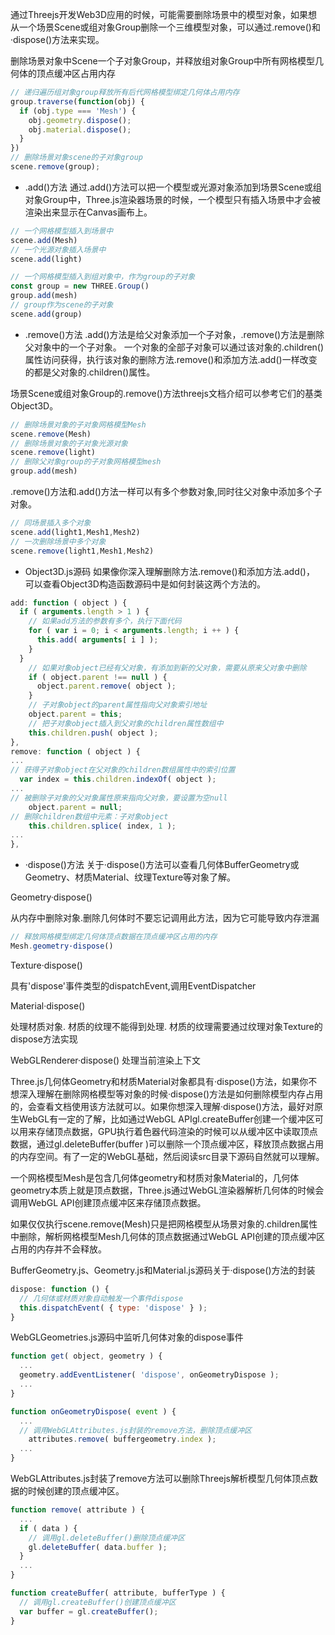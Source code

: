通过Threejs开发Web3D应用的时候，可能需要删除场景中的模型对象，如果想从一个场景Scene或组对象Group删除一个三维模型对象，可以通过.remove()和·dispose()方法来实现。

删除场景对象中Scene一个子对象Group，并释放组对象Group中所有网格模型几何体的顶点缓冲区占用内存
``` javascript
// 递归遍历组对象group释放所有后代网格模型绑定几何体占用内存
group.traverse(function(obj) {
  if (obj.type === 'Mesh') {
    obj.geometry.dispose();
    obj.material.dispose();
  }
})
// 删除场景对象scene的子对象group
scene.remove(group);
```
- .add()方法
通过.add()方法可以把一个模型或光源对象添加到场景Scene或组对象Group中，Three.js渲染器场景的时候，一个模型只有插入场景中才会被渲染出来显示在Canvas画布上。
``` javascript
// 一个网格模型插入到场景中
scene.add(Mesh)
// 一个光源对象插入场景中
scene.add(light)

// 一个网格模型插入到组对象中，作为group的子对象
const group = new THREE.Group()
group.add(mesh)
// group作为scene的子对象
scene.add(group)
```
- .remove()方法
.add()方法是给父对象添加一个子对象，.remove()方法是删除父对象中的一个子对象。 一个对象的全部子对象可以通过该对象的.children()属性访问获得，执行该对象的删除方法.remove()和添加方法.add()一样改变的都是父对象的.children()属性。

场景Scene或组对象Group的.remove()方法threejs文档介绍可以参考它们的基类Object3D。
``` javascript
// 删除场景对象的子对象网格模型Mesh
scene.remove(Mesh)
// 删除场景对象的子对象光源对象
scene.remove(light)
// 删除父对象group的子对象网格模型mesh
group.add(mesh)
```
.remove()方法和.add()方法一样可以有多个参数对象,同时往父对象中添加多个子对象。
``` javascript
// 同场景插入多个对象
scene.add(light1,Mesh1,Mesh2)
// 一次删除场景中多个对象
scene.remove(light1,Mesh1,Mesh2)
```
- Object3D.js源码
如果像你深入理解删除方法.remove()和添加方法.add()， 可以查看Object3D构造函数源码中是如何封装这两个方法的。
``` javascript
add: function ( object ) {
  if ( arguments.length > 1 ) {
    // 如果add方法的参数有多个，执行下面代码
    for ( var i = 0; i < arguments.length; i ++ ) {
      this.add( arguments[ i ] );
    }
  }
    // 如果对象object已经有父对象，有添加到新的父对象，需要从原来父对象中删除
    if ( object.parent !== null ) {
      object.parent.remove( object );
    }
    // 子对象object的parent属性指向父对象索引地址
    object.parent = this;
    // 把子对象object插入到父对象的children属性数组中
    this.children.push( object );
},
remove: function ( object ) {
...
// 获得子对象object在父对象的children数组属性中的索引位置
  var index = this.children.indexOf( object );
...
// 被删除子对象的父对象属性原来指向父对象，要设置为空null
    object.parent = null;
// 删除children数组中元素：子对象object
    this.children.splice( index, 1 );
...
},
```
- ·dispose()方法
关于·dispose()方法可以查看几何体BufferGeometry或Geometry、材质Material、纹理Texture等对象了解。

Geometry·dispose()

从内存中删除对象.删除几何体时不要忘记调用此方法，因为它可能导致内存泄漏
``` javascript
// 释放网格模型绑定几何体顶点数据在顶点缓冲区占用的内存
Mesh.geometry·dispose()
```
Texture·dispose()

具有'dispose'事件类型的dispatchEvent,调用EventDispatcher

Material·dispose()

处理材质对象. 材质的纹理不能得到处理. 材质的纹理需要通过纹理对象Texture的dispose方法实现

WebGLRenderer·dispose() 处理当前渲染上下文

Three.js几何体Geometry和材质Material对象都具有·dispose()方法，如果你不想深入理解在删除网格模型等对象的时候·dispose()方法是如何删除模型内存占用的，会查看文档使用该方法就可以。如果你想深入理解·dispose()方法，最好对原生WebGL有一定的了解，比如通过WebGL APIgl.createBuffer创建一个缓冲区可以用来存储顶点数据，GPU执行着色器代码渲染的时候可以从缓冲区中读取顶点数据，通过gl.deleteBuffer(buffer )可以删除一个顶点缓冲区，释放顶点数据占用的内存空间。有了一定的WebGL基础，然后阅读src目录下源码自然就可以理解。

一个网格模型Mesh是包含几何体geometry和材质对象Material的，几何体geometry本质上就是顶点数据，Three.js通过WebGL渲染器解析几何体的时候会调用WebGL API创建顶点缓冲区来存储顶点数据。

如果仅仅执行scene.remove(Mesh)只是把网格模型从场景对象的.children属性中删除，解析网格模型Mesh几何体的顶点数据通过WebGL API创建的顶点缓冲区占用的内存并不会释放。

BufferGeometry.js、Geometry.js和Material.js源码关于·dispose()方法的封装
``` javascript
dispose: function () {
  // 几何体或材质对象自动触发一个事件dispose
  this.dispatchEvent( { type: 'dispose' } );
}
```
WebGLGeometries.js源码中监听几何体对象的dispose事件
``` javascript
function get( object, geometry ) {
  ...
  geometry.addEventListener( 'dispose', onGeometryDispose );
  ...
}

function onGeometryDispose( event ) {
  ...
  // 调用WebGLAttributes.js封装的remove方法，删除顶点缓冲区
    attributes.remove( buffergeometry.index );
  ...
}
```
WebGLAttributes.js封装了remove方法可以删除Threejs解析模型几何体顶点数据的时候创建的顶点缓冲区。
``` javascript
function remove( attribute ) {
  ...
  if ( data ) {
    // 调用gl.deleteBuffer()删除顶点缓冲区
    gl.deleteBuffer( data.buffer );
  }
  ...
}

function createBuffer( attribute, bufferType ) {
  // 调用gl.createBuffer()创建顶点缓冲区
  var buffer = gl.createBuffer();
}
```
